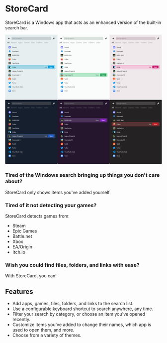 StoreCard
====

StoreCard is a Windows app that acts as an enhanced version of the built-in search bar.

![Light theme screenshots](Screenshots/StoreCard_LightThemes.png)
![Dark theme screenshots](Screenshots/StoreCard_DarkThemes.png)

### Tired of the Windows search bringing up things you don't care about?
StoreCard only shows items you've added yourself.

### Tired of it not detecting your games?
StoreCard detects games from:

* Steam
* Epic Games
* Battle.net
* Xbox
* EA/Origin
* Itch.io

### Wish you could find files, folders, and links with ease?
With StoreCard, you can!

## Features

* Add apps, games, files, folders, and links to the search list.
* Use a configurable keyboard shortcut to search anywhere, any time.
* Filter your search by category, or choose an item you've opened recently.
* Customize items you've added to change their names, which app is used to open them, and more.
* Choose from a variety of themes.
